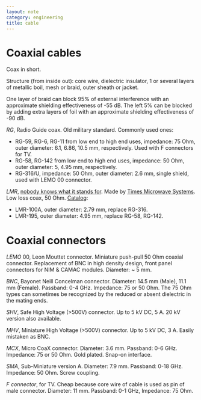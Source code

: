 ```yaml
---
layout: note
category: engineering
title: cable
---
```


Coaxial cables
==============

Coax in short.

Structure (from inside out): core wire, dielectric insulator, 1 or several
layers of metallic boil, mesh or braid, outer sheath or jacket.

One layer of braid can block 95% of external interference with an approximate
shielding effectiveness of -55 dB. The left 5% can be blocked by adding extra
layers of foil with an approximate shielding effectiveness of -90 dB.

*RG*, Radio Guide coax. Old military standard. Commonly used ones:

- RG-59, RG-6, RG-11 from low end to high end uses, impedance: 75 Ohm, outer
  diameter: 6.1, 6.86, 10.5 mm, respectively. Used with F connectors for TV. 
- RG-58, RG-142 from low end to high end uses, impedance: 50 Ohm, outer
  diameter: 5, 4.95 mm, respectively.
- RG-316/U, impedance: 50 Ohm, outer diameter: 2.6 mm, single shield,
  used with LEMO 00 connector.

*LMR*, [nobody knows what it stands for][k3dav]. Made by [Times Microwave
Systems][times]. Low loss coax, 50 Ohm. [Catalog][cat]:

- LMR-100A, outer diameter: 2.79 mm, replace RG-316.
- LMR-195, outer diameter: 4.95 mm, replace RG-58, RG-142.

[k3dav]:http://www.k3dav.com/lmrcoaxialcables.htm
[times]:http://www.timesmicrowave.com/cms/products/cables/lmr/
[cat]:http://www.timesmicrowave.com/documents/resources/Complete%20Catalog.pdf

Coaxial connectors
==================

*LEMO* 00, Leon Mouttet connector. Miniature push-pull 50 Ohm coaxial
connector. Replacement of BNC in high density design, front panel connectors
for NIM & CAMAC modules. Diameter: ~ 5 mm.

*BNC*, Bayonet Neill Concelman connector. Diameter: 14.5 mm (Male), 11.1 mm
(Female). Passband: 0-4 GHz. Impedance: 75 or 50 Ohm. The 75 Ohm types can
sometimes be recognized by the reduced or absent dielectric in the mating ends. 

*SHV*, Safe High Voltage (>500V) connector. Up to 5 kV DC, 5 A. 20 kV version
also available.

*MHV*, Miniature High Voltage (>500V) connector. Up to 5 kV DC, 3 A. Easily
mistaken as BNC.

*MCX*, Micro CoaX connector. Diameter: 3.6 mm. Passband: 0-6 GHz. Impedance: 75
or 50 Ohm. Gold plated. Snap-on interface.

*SMA*, Sub-Miniature version A. Diameter: 7.9 mm. Passband: 0-18 GHz.
Impedance: 50 Ohm. Screw coupling.

*F connector*, for TV. Cheap because core wire of cable is used as pin of male
connector. Diameter: 11 mm. Passband: 0-1 GHz, Impedance: 75 Ohm.


